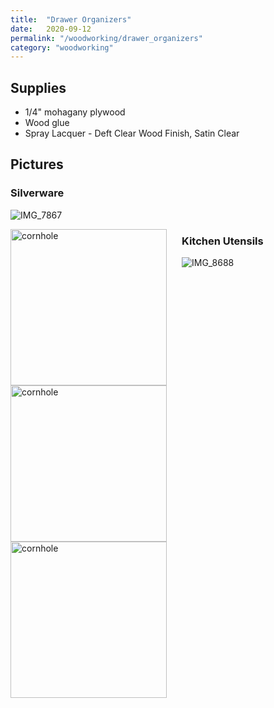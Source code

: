 ```yaml
---
title:  "Drawer Organizers"
date:   2020-09-12
permalink: "/woodworking/drawer_organizers"
category: "woodworking"
---
```


## Supplies
* 1/4" mohagany plywood
* Wood glue
* Spray Lacquer - Deft Clear Wood Finish, Satin Clear

## Pictures
### Silverware
![IMG_7867]({{site.baseurl}}/assets/img/woodworking/drawer_organizers/IMG_7867.jpg)

<div style="float:left;display:block;margin-right:16px;padding-right:8px;" >
<img src="{{site.baseurl}}/assets/img/woodworking/drawer_organizers/IMG_7863.jpg" alt="cornhole" width="250"/>
</div>

<div style="float:left;display:block;margin-right:16px;padding-right:8px;" >
<img src="{{site.baseurl}}/assets/img/woodworking/drawer_organizers/IMG_7866.jpg" alt="cornhole" width="250"/>
</div>

<div style="float:left;display:block;margin-right:16px;padding-right:8px;" >
<img src="{{site.baseurl}}/assets/img/woodworking/drawer_organizers/IMG_7868.jpg" alt="cornhole" width="250"/>
</div>

### Kitchen Utensils
![IMG_8688]({{site.baseurl}}/assets/img/woodworking/drawer_organizers/IMG_8688.jpg)